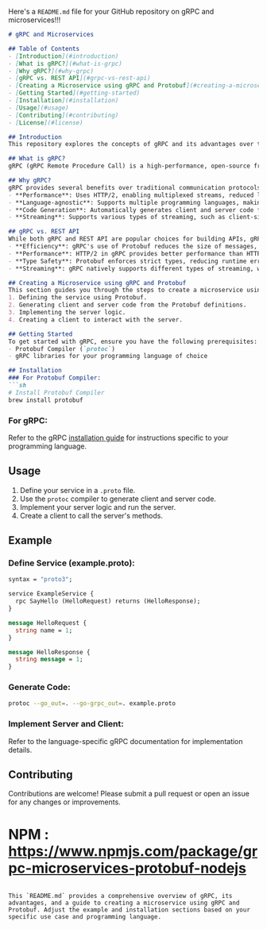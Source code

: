 Here's a `README.md` file for your GitHub repository on gRPC and microservices!!!

```markdown
# gRPC and Microservices

## Table of Contents
- [Introduction](#introduction)
- [What is gRPC?](#what-is-grpc)
- [Why gRPC?](#why-grpc)
- [gRPC vs. REST API](#grpc-vs-rest-api)
- [Creating a Microservice using gRPC and Protobuf](#creating-a-microservice-using-grpc-and-protobuf)
- [Getting Started](#getting-started)
- [Installation](#installation)
- [Usage](#usage)
- [Contributing](#contributing)
- [License](#license)

## Introduction
This repository explores the concepts of gRPC and its advantages over traditional REST APIs. Additionally, it demonstrates how to create a microservice using gRPC and Protocol Buffers (Protobuf).

## What is gRPC?
gRPC (gRPC Remote Procedure Call) is a high-performance, open-source framework designed by Google. It enables remote procedure calls (RPC) between client and server applications. gRPC uses HTTP/2 for transport, Protocol Buffers (Protobuf) as the interface description language, and offers features like authentication, load balancing, and more.

## Why gRPC?
gRPC provides several benefits over traditional communication protocols:
- **Performance**: Uses HTTP/2, enabling multiplexed streams, reduced latency, and lower overhead.
- **Language-agnostic**: Supports multiple programming languages, making it flexible for diverse development environments.
- **Code Generation**: Automatically generates client and server code from a single Protobuf file, reducing boilerplate and potential errors.
- **Streaming**: Supports various types of streaming, such as client-side, server-side, and bidirectional.

## gRPC vs. REST API
While both gRPC and REST API are popular choices for building APIs, gRPC has some distinct advantages:
- **Efficiency**: gRPC's use of Protobuf reduces the size of messages, leading to faster transmission compared to JSON-based REST APIs.
- **Performance**: HTTP/2 in gRPC provides better performance than HTTP/1.1 used by most REST APIs.
- **Type Safety**: Protobuf enforces strict types, reducing runtime errors that are common in REST APIs.
- **Streaming**: gRPC natively supports different types of streaming, whereas REST API requires additional work to achieve similar functionality.

## Creating a Microservice using gRPC and Protobuf
This section guides you through the steps to create a microservice using gRPC and Protobuf. The process includes:
1. Defining the service using Protobuf.
2. Generating client and server code from the Protobuf definitions.
3. Implementing the server logic.
4. Creating a client to interact with the server.

## Getting Started
To get started with gRPC, ensure you have the following prerequisites:
- Protobuf Compiler (`protoc`)
- gRPC libraries for your programming language of choice

## Installation
### For Protobuf Compiler:
```sh
# Install Protobuf Compiler
brew install protobuf
```

### For gRPC:
Refer to the gRPC [installation guide](https://grpc.io/docs/languages/) for instructions specific to your programming language.

## Usage
1. Define your service in a `.proto` file.
2. Use the `protoc` compiler to generate client and server code.
3. Implement your server logic and run the server.
4. Create a client to call the server's methods.

## Example
### Define Service (example.proto):
```proto
syntax = "proto3";

service ExampleService {
  rpc SayHello (HelloRequest) returns (HelloResponse);
}

message HelloRequest {
  string name = 1;
}

message HelloResponse {
  string message = 1;
}
```

### Generate Code:
```sh
protoc --go_out=. --go-grpc_out=. example.proto
```

### Implement Server and Client:
Refer to the language-specific gRPC documentation for implementation details.

## Contributing
Contributions are welcome! Please submit a pull request or open an issue for any changes or improvements.
# NPM : https://www.npmjs.com/package/grpc-microservices-protobuf-nodejs

```

This `README.md` provides a comprehensive overview of gRPC, its advantages, and a guide to creating a microservice using gRPC and Protobuf. Adjust the example and installation sections based on your specific use case and programming language.
